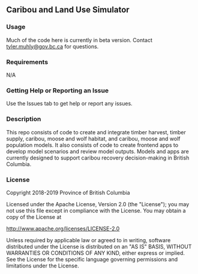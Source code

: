## Caribou and Land Use Simulator
### Usage
Much of the code here is currently in beta version. Contact tyler.muhly@gov.bc.ca for questions.  

### Requirements
N/A

### Getting Help or Reporting an Issue
Use the Issues tab to get help or report any issues.

### Description
This repo consists of code to create and integrate timber harvest, timber supply, caribou, moose and wolf habitat, and caribou, moose and wolf population models. It also consists of code to create frontend apps to develop model scenarios and review model outputs. Models and apps are currently designed to support caribou recovery decision-making in British Columbia.

### License
Copyright 2018-2019 Province of British Columbia

Licensed under the Apache License, Version 2.0 (the "License");
you may not use this file except in compliance with the License.
You may obtain a copy of the License at 

   http://www.apache.org/licenses/LICENSE-2.0

Unless required by applicable law or agreed to in writing, software
distributed under the License is distributed on an "AS IS" BASIS,
WITHOUT WARRANTIES OR CONDITIONS OF ANY KIND, either express or implied.
See the License for the specific language governing permissions and
limitations under the License.
